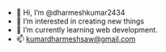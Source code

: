 - 👋 Hi, I’m @dharmeshkumar2434
- 👀 I’m interested in creating new things
- 🌱 I’m currently learning web development. 
- 📫 kumardharmeshsaw@gmail.com

<!---
dharmeshkumar2434/dharmeshkumar2434 is a ✨ special ✨ repository because its `README.md` (this file) appears on your GitHub profile.
You can click the Preview link to take a look at your changes.
--->
